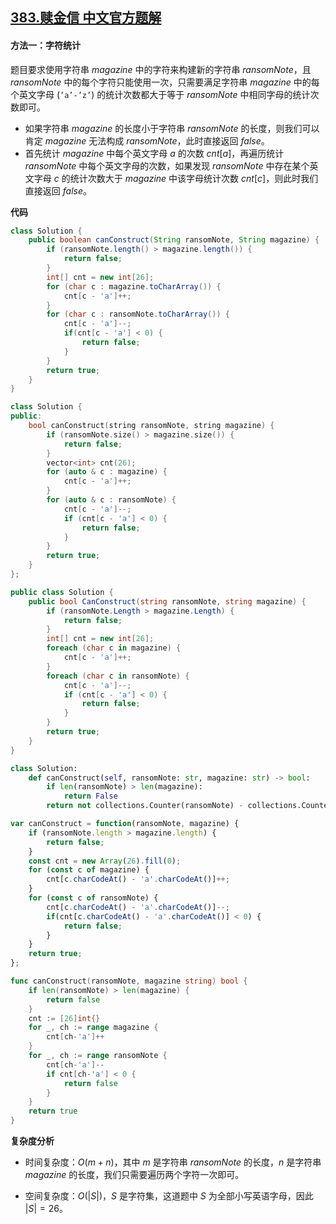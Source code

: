 ## [383.赎金信 中文官方题解](https://leetcode.cn/problems/ransom-note/solutions/100000/shu-jin-xin-by-leetcode-solution-ji8a)

#### 方法一：字符统计

题目要求使用字符串 $\textit{magazine}$ 中的字符来构建新的字符串 $\textit{ransomNote}$，且$\textit{ransomNote}$ 中的每个字符只能使用一次，只需要满足字符串 $\textit{magazine}$ 中的每个英文字母 $(\texttt{'a'-'z'})$ 的统计次数都大于等于 $\textit{ransomNote}$ 中相同字母的统计次数即可。
- 如果字符串 $\textit{magazine}$ 的长度小于字符串 $\textit{ransomNote}$ 的长度，则我们可以肯定 $\textit{magazine}$ 无法构成 $\textit{ransomNote}$，此时直接返回 $\textit{false}$。
- 首先统计 $\textit{magazine}$ 中每个英文字母 $a$ 的次数 $\textit{cnt}[a]$，再遍历统计 $\textit{ransomNote}$ 中每个英文字母的次数，如果发现 $\textit{ransomNote}$ 中存在某个英文字母 $c$ 的统计次数大于 $\textit{magazine}$ 中该字母统计次数 $\textit{cnt}[c]$，则此时我们直接返回 $\textit{false}$。

**代码**

```Java [sol1-Java]
class Solution {
    public boolean canConstruct(String ransomNote, String magazine) {
        if (ransomNote.length() > magazine.length()) {
            return false;
        }
        int[] cnt = new int[26];
        for (char c : magazine.toCharArray()) {
            cnt[c - 'a']++;
        }
        for (char c : ransomNote.toCharArray()) {
            cnt[c - 'a']--;
            if(cnt[c - 'a'] < 0) {
                return false;
            }
        }
        return true;
    }
}
```

```C++ [sol1-C++]
class Solution {
public:
    bool canConstruct(string ransomNote, string magazine) {
        if (ransomNote.size() > magazine.size()) {
            return false;
        }
        vector<int> cnt(26);
        for (auto & c : magazine) {
            cnt[c - 'a']++;
        }
        for (auto & c : ransomNote) {
            cnt[c - 'a']--;
            if (cnt[c - 'a'] < 0) {
                return false;
            }
        }
        return true;
    }
};
```

```C# [sol1-C#]
public class Solution {
    public bool CanConstruct(string ransomNote, string magazine) {
        if (ransomNote.Length > magazine.Length) {
            return false;
        }
        int[] cnt = new int[26];
        foreach (char c in magazine) {
            cnt[c - 'a']++;
        }
        foreach (char c in ransomNote) {
            cnt[c - 'a']--;
            if (cnt[c - 'a'] < 0) {
                return false;
            }
        }
        return true;
    }
}
```

```Python [sol1-Python3]
class Solution:
    def canConstruct(self, ransomNote: str, magazine: str) -> bool:
        if len(ransomNote) > len(magazine):
            return False
        return not collections.Counter(ransomNote) - collections.Counter(magazine)
```

```JavaScript [sol1-JavaScript]
var canConstruct = function(ransomNote, magazine) {
    if (ransomNote.length > magazine.length) {
        return false;
    }
    const cnt = new Array(26).fill(0);
    for (const c of magazine) {
        cnt[c.charCodeAt() - 'a'.charCodeAt()]++;
    }
    for (const c of ransomNote) {
        cnt[c.charCodeAt() - 'a'.charCodeAt()]--;
        if(cnt[c.charCodeAt() - 'a'.charCodeAt()] < 0) {
            return false;
        }
    }
    return true;
};
```

```go [sol1-Golang]
func canConstruct(ransomNote, magazine string) bool {
    if len(ransomNote) > len(magazine) {
        return false
    }
    cnt := [26]int{}
    for _, ch := range magazine {
        cnt[ch-'a']++
    }
    for _, ch := range ransomNote {
        cnt[ch-'a']--
        if cnt[ch-'a'] < 0 {
            return false
        }
    }
    return true
}
```

**复杂度分析**

- 时间复杂度：$O(m + n)$，其中 $m$ 是字符串 $\textit{ransomNote}$ 的长度，$n$ 是字符串 $\textit{magazine}$ 的长度，我们只需要遍历两个字符一次即可。

- 空间复杂度：$O(|S|)$，$S$ 是字符集，这道题中 $S$ 为全部小写英语字母，因此 $|S| = 26$。